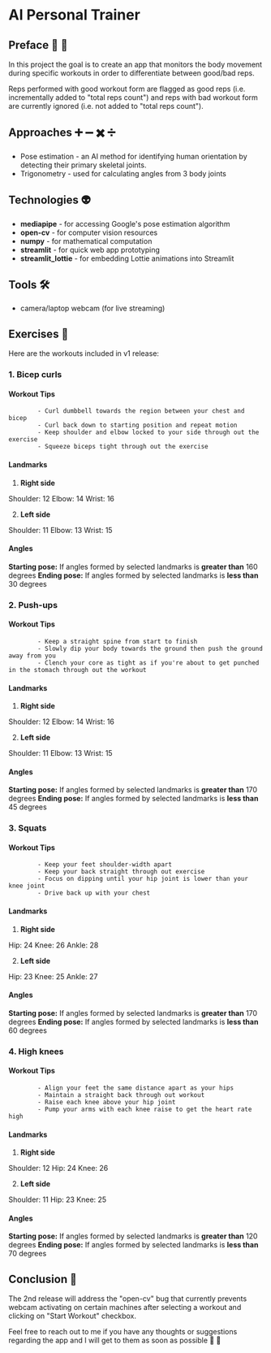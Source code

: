 # AI Personal Trainer 



## Preface :key: :memo:

In this project the goal is to create an app that monitors the body movement during specific workouts in order to differentiate between good/bad reps.

Reps performed with good workout form are flagged as good reps (i.e. incrementally added to "total reps count") and reps with bad workout form are currently ignored (i.e. not added to "total reps count"). 





## Approaches :heavy_plus_sign: :heavy_minus_sign: :heavy_multiplication_x: :heavy_division_sign:

* Pose estimation - an AI method for identifying human orientation by detecting their primary skeletal joints. 
* Trigonometry - used for calculating angles from 3 body joints   




## Technologies :alien:

- **mediapipe** - for accessing Google's pose estimation algorithm 
- **open-cv** - for computer vision resources 
- **numpy** - for mathematical computation 
- **streamlit** - for quick web app prototyping 
- **streamlit_lottie** - for embedding Lottie animations into Streamlit  



## Tools   :hammer_and_wrench:

- camera/laptop webcam (for live streaming)
 

## Exercises :muscle:

Here are the workouts included in v1 release:


### 1. Bicep curls 

#### Workout Tips 

            - Curl dumbbell towards the region between your chest and bicep
            - Curl back down to starting position and repeat motion 
            - Keep shoulder and elbow locked to your side through out the exercise
            - Squeeze biceps tight through out the exercise

#### Landmarks

1. **Right side**

Shoulder: 12
Elbow: 14
Wrist: 16

2. **Left side**

Shoulder: 11
Elbow: 13
Wrist: 15


#### Angles

**Starting pose:** If angles formed by selected landmarks is **greater than** 160 degrees
**Ending pose:** If angles formed by selected landmarks is **less than** 30 degrees



### 2. Push-ups 

#### Workout Tips 

            - Keep a straight spine from start to finish
            - Slowly dip your body towards the ground then push the ground away from you
            - Clench your core as tight as if you're about to get punched in the stomach through out the workout


#### Landmarks

1. **Right side**

Shoulder: 12
Elbow: 14
Wrist: 16

2. **Left side**

Shoulder: 11
Elbow: 13
Wrist: 15



#### Angles

**Starting pose:** If angles formed by selected landmarks is **greater than** 170 degrees
**Ending pose:** If angles formed by selected landmarks is **less than** 45 degrees




### 3. Squats 

#### Workout Tips 


            - Keep your feet shoulder-width apart
            - Keep your back straight through out exercise
            - Focus on dipping until your hip joint is lower than your knee joint
            - Drive back up with your chest


#### Landmarks

1. **Right side**

Hip: 24
Knee: 26
Ankle: 28


2. **Left side**

Hip: 23
Knee: 25 
Ankle: 27



#### Angles

**Starting pose:** If angles formed by selected landmarks is **greater than** 170 degrees
**Ending pose:** If angles formed by selected landmarks is **less than** 60 degrees





### 4. High knees

#### Workout Tips 

            - Align your feet the same distance apart as your hips
            - Maintain a straight back through out workout
            - Raise each knee above your hip joint 
            - Pump your arms with each knee raise to get the heart rate high  

#### Landmarks

1. **Right side**

Shoulder: 12
Hip: 24
Knee: 26


2. **Left side**

Shoulder: 11
Hip: 23
Knee: 25


#### Angles

**Starting pose:** If angles formed by selected landmarks is **greater than** 120 degrees
**Ending pose:** If angles formed by selected landmarks is **less than** 70 degrees



## Conclusion  :closed_lock_with_key:

The 2nd release will address the "open-cv" bug that currently prevents webcam activating on certain machines after selecting a workout and clicking on "Start Workout" checkbox. 

Feel free to reach out to me if you have any thoughts or suggestions regarding the app and I will get to them as soon as possible :muscle: :space_invader:
